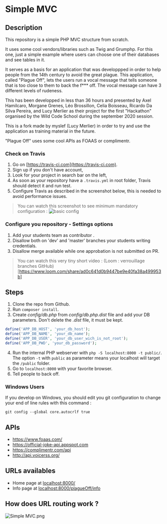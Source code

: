 # Simple MVC

## Description

This repository is a simple PHP MVC structure from scratch.

It uses some cool vendors/libraries such as Twig and Grumphp.
For this one, just a simple example where users can choose one of their databases and see tables in it.

It serves as a basis for an application that was developpped in order to help people from the 14th century to avoid the great plague.
This application, called "Plague Off", lets the users run a vocal message that tells someone that is too close to them to back the f*** off.
The vocal message can have 3 different levels of rudeness.

This has been developped in less than 36 hours and presented by Axel Hamilcaro, Morgane Grenes, Léo Brossillon, Celia Boisseau, Ricardo Da Silva Pereira, and Lucy Merlier as their project for the first "Hackathon" organised by the Wild Code School during the september 2020 session.

This is a fork made by myslef (Lucy Merlier) in order to try and use the application as training material in the future.

"Plague Off" uses some cool APIs as FOAAS or complimentr. 

### Check on Travis

1. Go on [https://travis-ci.com](https://travis-ci.com).
2. Sign up if you don't have account,
3. Look for your project in search bar on the left,
4. As soon as your repository have a `.travis.yml` in root folder, Travis should detect it and run test.
5. Configure Travis as described in the screenshot below, this is needed to avoid performance issues.

> You can watch this screenshot to see minimum mandatory configuration : ![basic config](http://images.innoveduc.fr/symfony4/travis-config.png)

### Configure you repository - Settings options

1. Add your students team as contributor .
2. Disallow both on 'dev' and 'master' branches your students writing credentials. 
3. Disallow merge available while one approbation is not submitted on PR.

> You can watch this very tiny short video : (Loom : verrouillage branches GitHub)[https://www.loom.com/share/ad0c641d0b9447be9e40fa38a499953b]

## Steps

1. Clone the repo from Github.
2. Run `composer install`.
3. Create *config/db.php* from *config/db.php.dist* file and add your DB parameters. Don't delete the *.dist* file, it must be kept.
```php
define('APP_DB_HOST', 'your_db_host');
define('APP_DB_NAME', 'your_db_name');
define('APP_DB_USER', 'your_db_user_wich_is_not_root');
define('APP_DB_PWD', 'your_db_password');
```
4. Run the internal PHP webserver with `php -S localhost:8000 -t public/`. The option `-t` with `public` as parameter means your localhost will target the `/public` folder.
5. Go to `localhost:8000` with your favorite browser.
6. Tell people to back off.

### Windows Users

If you develop on Windows, you should edit you git configuration to change your end of line rules with this command :

`git config --global core.autocrlf true`

## APIs
* https://www.foaas.com/
* https://official-joke-api.appspot.com
* https://complimentr.com/api
* http://api.voicerss.org/

## URLs availables

* Home page at [localhost:8000/](localhost:8000/)
* Info page at [localhost:8000/plagueOff/info](localhost:8000/plagueOff/info)

## How does URL routing work ?

![Simple MVC.png](https://raw.githubusercontent.com/WildCodeSchool/simple-mvc/master/Simple%20-%20MVC.png)
